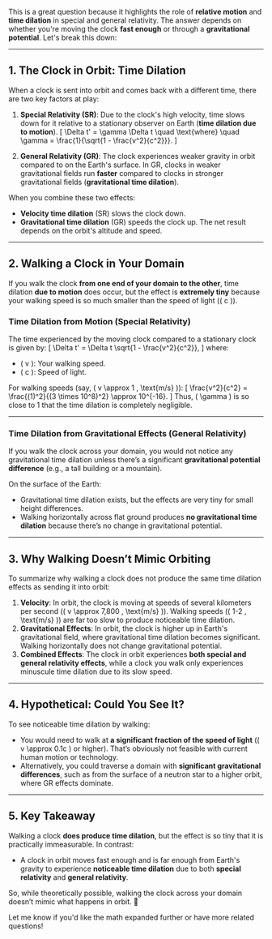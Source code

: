 This is a great question because it highlights the role of **relative motion** and **time dilation** in special and general relativity. The answer depends on whether you're moving the clock **fast enough** or through a **gravitational potential**. Let's break this down:

---

## **1. The Clock in Orbit: Time Dilation**
When a clock is sent into orbit and comes back with a different time, there are two key factors at play:

1. **Special Relativity (SR)**: Due to the clock's high velocity, time slows down for it relative to a stationary observer on Earth (**time dilation due to motion**).
   \[
   \Delta t' = \gamma \Delta t \quad \text{where} \quad \gamma = \frac{1}{\sqrt{1 - \frac{v^2}{c^2}}}.
   \]

2. **General Relativity (GR)**: The clock experiences weaker gravity in orbit compared to on the Earth's surface. In GR, clocks in weaker gravitational fields run **faster** compared to clocks in stronger gravitational fields (**gravitational time dilation**).

When you combine these two effects:
- **Velocity time dilation** (SR) slows the clock down.
- **Gravitational time dilation** (GR) speeds the clock up.
The net result depends on the orbit's altitude and speed.

---

## **2. Walking a Clock in Your Domain**
If you walk the clock **from one end of your domain to the other**, time dilation **due to motion** does occur, but the effect is **extremely tiny** because your walking speed is so much smaller than the speed of light (\( c \)).

### Time Dilation from Motion (Special Relativity)
The time experienced by the moving clock compared to a stationary clock is given by:
\[
\Delta t' = \Delta t \sqrt{1 - \frac{v^2}{c^2}},
\]
where:
- \( v \): Your walking speed.
- \( c \): Speed of light.

For walking speeds (say, \( v \approx 1 \, \text{m/s} \)):
\[
\frac{v^2}{c^2} = \frac{(1)^2}{(3 \times 10^8)^2} \approx 10^{-16}.
\]
Thus, \( \gamma \) is so close to 1 that the time dilation is completely negligible.

---

### Time Dilation from Gravitational Effects (General Relativity)
If you walk the clock across your domain, you would not notice any gravitational time dilation unless there’s a significant **gravitational potential difference** (e.g., a tall building or a mountain). 

On the surface of the Earth:
- Gravitational time dilation exists, but the effects are very tiny for small height differences.
- Walking horizontally across flat ground produces **no gravitational time dilation** because there’s no change in gravitational potential.

---

## **3. Why Walking Doesn’t Mimic Orbiting**
To summarize why walking a clock does not produce the same time dilation effects as sending it into orbit:
1. **Velocity**: In orbit, the clock is moving at speeds of several kilometers per second (\( v \approx 7,800 \, \text{m/s} \)). Walking speeds (\( 1-2 \, \text{m/s} \)) are far too slow to produce noticeable time dilation.
2. **Gravitational Effects**: In orbit, the clock is higher up in Earth's gravitational field, where gravitational time dilation becomes significant. Walking horizontally does not change gravitational potential.
3. **Combined Effects**: The clock in orbit experiences **both special and general relativity effects**, while a clock you walk only experiences minuscule time dilation due to its slow speed.

---

## **4. Hypothetical: Could You See It?**
To see noticeable time dilation by walking:
- You would need to walk at **a significant fraction of the speed of light** (\( v \approx 0.1c \) or higher). That’s obviously not feasible with current human motion or technology.
- Alternatively, you could traverse a domain with **significant gravitational differences**, such as from the surface of a neutron star to a higher orbit, where GR effects dominate.

---

## **5. Key Takeaway**
Walking a clock **does produce time dilation**, but the effect is so tiny that it is practically immeasurable. In contrast:
- A clock in orbit moves fast enough and is far enough from Earth's gravity to experience **noticeable time dilation** due to both **special relativity** and **general relativity**.

So, while theoretically possible, walking the clock across your domain doesn’t mimic what happens in orbit. 🚀

Let me know if you'd like the math expanded further or have more related questions!
